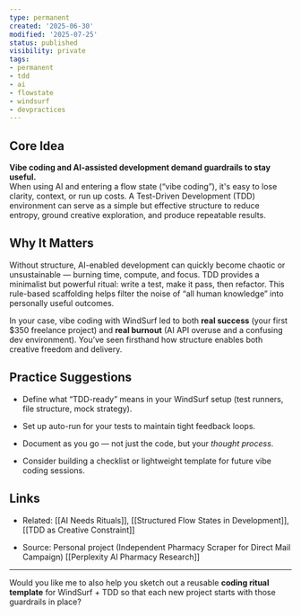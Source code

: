 ```yaml
---
type: permanent
created: '2025-06-30'
modified: '2025-07-25'
status: published
visibility: private
tags:
- permanent
- tdd
- ai
- flowstate
- windsurf
- devpractices
---
```

## Core Idea

**Vibe coding and AI-assisted development demand guardrails to stay useful.**  
When using AI and entering a flow state (“vibe coding”), it's easy to lose clarity, context, or run up costs. A Test-Driven Development (TDD) environment can serve as a simple but effective structure to reduce entropy, ground creative exploration, and produce repeatable results.

## Why It Matters

Without structure, AI-enabled development can quickly become chaotic or unsustainable — burning time, compute, and focus. TDD provides a minimalist but powerful ritual: write a test, make it pass, then refactor. This rule-based scaffolding helps filter the noise of “all human knowledge” into personally useful outcomes.

In your case, vibe coding with WindSurf led to both **real success** (your first $350 freelance project) and **real burnout** (AI API overuse and a confusing dev environment). You’ve seen firsthand how structure enables both creative freedom and delivery.

## Practice Suggestions

- Define what “TDD-ready” means in your WindSurf setup (test runners, file structure, mock strategy).
    
- Set up auto-run for your tests to maintain tight feedback loops.
    
- Document as you go — not just the code, but your _thought process_.
    
- Consider building a checklist or lightweight template for future vibe coding sessions.

## Links

- Related: [[AI Needs Rituals]], [[Structured Flow States in Development]], [[TDD as Creative Constraint]]
    
- Source: Personal project (Independent Pharmacy Scraper for Direct Mail Campaign) [[Perplexity AI Pharmacy Research]]
    

---

Would you like me to also help you sketch out a reusable **coding ritual template** for WindSurf + TDD so that each new project starts with those guardrails in place?